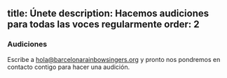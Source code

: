 title: Únete
description: Hacemos audiciones para todas las voces regularmente
order: 2
----
### Audiciones

Escribe a hola@barcelonarainbowsingers.org y pronto nos pondremos en contacto contigo para hacer una audición.
